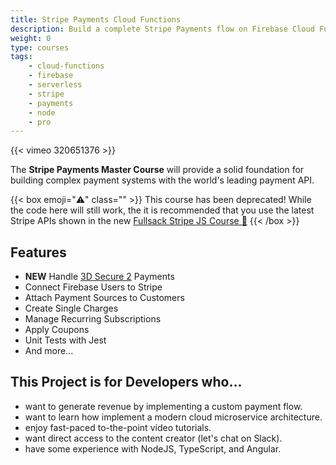 ```yaml
---
title: Stripe Payments Cloud Functions
description: Build a complete Stripe Payments flow on Firebase Cloud Functions
weight: 0
type: courses
tags: 
    - cloud-functions
    - firebase
    - serverless
    - stripe
    - payments
    - node
    - pro
---
```


{{< vimeo 320651376 >}}



The **Stripe Payments Master Course** will provide a solid foundation for building complex payment systems with the world's leading payment API.

{{< box emoji="⚠️" class="" >}}
This course has been deprecated! While the code here will still work, the it is recommended that you use the latest Stripe APIs shown in the new <a href="/courses/stripe-js">Fullsack Stripe JS Course 💸</a>
{{< /box >}}


## Features

- **NEW** Handle [3D Secure 2](https://stripe.com/guides/3d-secure-2) Payments
- Connect Firebase Users to Stripe
- Attach Payment Sources to Customers
- Create Single Charges
- Manage Recurring Subscriptions
- Apply Coupons
- Unit Tests with Jest
- And more...


## This Project is for Developers who...

- want to generate revenue by implementing a custom payment flow.
- want to learn how implement a modern cloud microservice architecture.
- enjoy fast-paced to-the-point video tutorials.
- want direct access to the content creator (let's chat on Slack).
- have some experience with NodeJS, TypeScript, and Angular.

